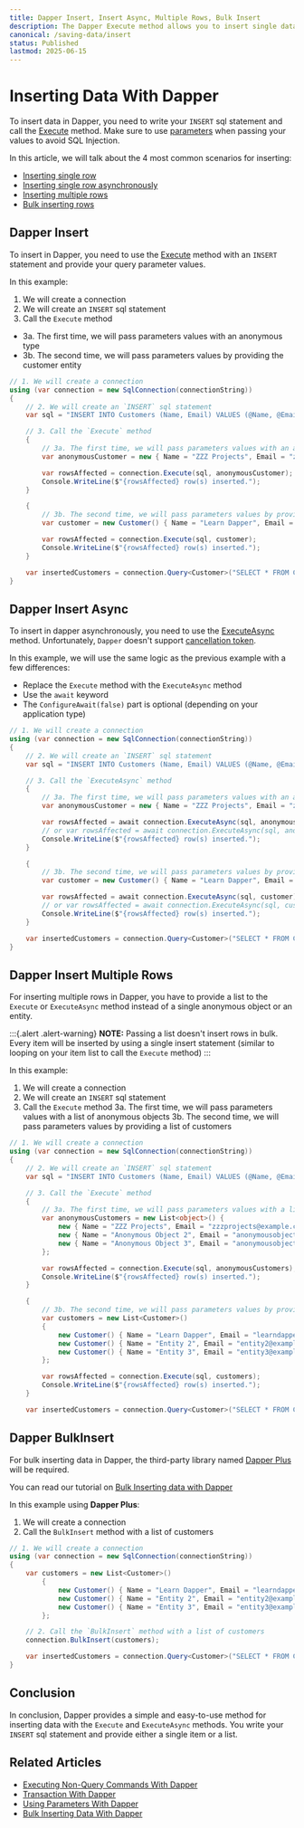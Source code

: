 ```yaml
---
title: Dapper Insert, Insert Async, Multiple Rows, Bulk Insert
description: The Dapper Execute method allows you to insert single data or insert multiple rows. In addition, you can use Dapper Plus to BulkInsert data in your database.
canonical: /saving-data/insert
status: Published
lastmod: 2025-06-15
---
```


# Inserting Data With Dapper

To insert data in Dapper, you need to write your `INSERT` sql statement and call the [Execute](/non-query) method. Make sure to use [parameters](/parameters) when passing your values to avoid SQL Injection.

In this article, we will talk about the 4 most common scenarios for inserting:

- [Inserting single row](#dapper-insert)
- [Inserting single row asynchronously](#dapper-insert-async)
- [Inserting multiple rows](#dapper-insert-multiple-rows)
- [Bulk inserting rows](#dapper-bulkinsert)

## Dapper Insert

To insert in Dapper, you need to use the [Execute](/non-query#dapper-execute) method with an `INSERT` statement and provide your query parameter values.

In this example:

1. We will create a connection
2. We will create an `INSERT` sql statement
3. Call the `Execute` method

-  3a. The first time, we will pass parameters values with an anonymous type
-  3b. The second time, we will pass parameters values by providing the customer entity

```csharp
// 1. We will create a connection
using (var connection = new SqlConnection(connectionString))
{
    // 2. We will create an `INSERT` sql statement
	var sql = "INSERT INTO Customers (Name, Email) VALUES (@Name, @Email)";

	// 3. Call the `Execute` method
	{
		// 3a. The first time, we will pass parameters values with an anonymous type
		var anonymousCustomer = new { Name = "ZZZ Projects", Email = "zzzprojects@example.com" };

		var rowsAffected = connection.Execute(sql, anonymousCustomer);
		Console.WriteLine($"{rowsAffected} row(s) inserted.");
	}

	{
		// 3b. The second time, we will pass parameters values by providing the customer entity
		var customer = new Customer() { Name = "Learn Dapper", Email = "learndapper@example.com" };

		var rowsAffected = connection.Execute(sql, customer);
		Console.WriteLine($"{rowsAffected} row(s) inserted.");
	}

	var insertedCustomers = connection.Query<Customer>("SELECT * FROM Customers").ToList();
}
```

## Dapper Insert Async

To insert in dapper asynchronously, you need to use the [ExecuteAsync](/non-query#dapper-executeasync) method. Unfortunately, `Dapper` doesn't support [cancellation token](https://github.com/DapperLib/Dapper/pull/1625#issuecomment-827984908).

In this example, we will use the same logic as the previous example with a few differences:
- Replace the `Execute` method with the `ExecuteAsync` method
- Use the `await` keyword
- The `ConfigureAwait(false)` part is optional (depending on your application type)

```csharp
// 1. We will create a connection
using (var connection = new SqlConnection(connectionString))
{
    // 2. We will create an `INSERT` sql statement
	var sql = "INSERT INTO Customers (Name, Email) VALUES (@Name, @Email)";

	// 3. Call the `ExecuteAsync` method
	{
		// 3a. The first time, we will pass parameters values with an anonymous type
		var anonymousCustomer = new { Name = "ZZZ Projects", Email = "zzzprojects@example.com" };

		var rowsAffected = await connection.ExecuteAsync(sql, anonymousCustomer);
		// or var rowsAffected = await connection.ExecuteAsync(sql, anonymousCustomer).ConfigureAwait(false);
		Console.WriteLine($"{rowsAffected} row(s) inserted.");
	}

	{
		// 3b. The second time, we will pass parameters values by providing the entity
		var customer = new Customer() { Name = "Learn Dapper", Email = "learndapper@example.com" };

		var rowsAffected = await connection.ExecuteAsync(sql, customer);
		// or var rowsAffected = await connection.ExecuteAsync(sql, customer).ConfigureAwait(false);
		Console.WriteLine($"{rowsAffected} row(s) inserted.");
	}

	var insertedCustomers = connection.Query<Customer>("SELECT * FROM Customers").ToList();
}
```

## Dapper Insert Multiple Rows

For inserting multiple rows in Dapper, you have to provide a list to the `Execute` or `ExecuteAsync` method instead of a single anonymous object or an entity.

:::{.alert .alert-warning}
**NOTE:** Passing a list doesn't insert rows in bulk. Every item will be inserted by using a single insert statement (similar to looping on your item list to call the `Execute` method)
:::

In this example:

1. We will create a connection
2. We will create an `INSERT` sql statement
3. Call the `Execute` method
   3a. The first time, we will pass parameters values with a list of anonymous objects
   3b. The second time, we will pass parameters values by providing a list of customers

```csharp
// 1. We will create a connection
using (var connection = new SqlConnection(connectionString))
{
	// 2. We will create an `INSERT` sql statement
	var sql = "INSERT INTO Customers (Name, Email) VALUES (@Name, @Email)";

	// 3. Call the `Execute` method
	{
		// 3a. The first time, we will pass parameters values with a list of anonymous objects
		var anonymousCustomers = new List<object>() {
			new { Name = "ZZZ Projects", Email = "zzzprojects@example.com" },
			new { Name = "Anonymous Object 2", Email = "anonymousobject2@example.com" },
			new { Name = "Anonymous Object 3", Email = "anonymousobject2@example.com" },
		};

		var rowsAffected = connection.Execute(sql, anonymousCustomers);
		Console.WriteLine($"{rowsAffected} row(s) inserted.");
	}

	{
		// 3b. The second time, we will pass parameters values by providing a list of customers
		var customers = new List<Customer>()
		{
			new Customer() { Name = "Learn Dapper", Email = "learndapper@example.com" },
			new Customer() { Name = "Entity 2", Email = "entity2@example.com" },
			new Customer() { Name = "Entity 3", Email = "entity3@example.com" }
		};

		var rowsAffected = connection.Execute(sql, customers);
		Console.WriteLine($"{rowsAffected} row(s) inserted.");
	}

	var insertedCustomers = connection.Query<Customer>("SELECT * FROM Customers").ToList();

```

## Dapper BulkInsert

For bulk inserting data in Dapper, the third-party library named [Dapper Plus](https://dapper-plus.net/) will be required.

You can read our tutorial on [Bulk Inserting data with Dapper](/bulk-operations/bulk-insert)

In this example using **Dapper Plus**:

1. We will create a connection
2. Call the `BulkInsert` method with a list of customers

```csharp
// 1. We will create a connection
using (var connection = new SqlConnection(connectionString))
{
	var customers = new List<Customer>()
		{
			new Customer() { Name = "Learn Dapper", Email = "learndapper@example.com" },
			new Customer() { Name = "Entity 2", Email = "entity2@example.com" },
			new Customer() { Name = "Entity 3", Email = "entity3@example.com" }
		};

	// 2. Call the `BulkInsert` method with a list of customers
	connection.BulkInsert(customers);

	var insertedCustomers = connection.Query<Customer>("SELECT * FROM Customers").ToList();
}
```

## Conclusion

In conclusion, Dapper provides a simple and easy-to-use method for inserting data with the `Execute` and `ExecuteAsync` methods. You write your `INSERT` sql statement and provide either a single item or a list.

## Related Articles

- [Executing Non-Query Commands With Dapper](/non-query)
- [Transaction With Dapper](/misc/transaction)
- [Using Parameters With Dapper](/parameters)
- [Bulk Inserting Data With Dapper](/bulk-operations/bulk-insert)